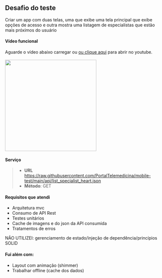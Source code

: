 Desafio do teste
-------------
Criar um app com duas telas, uma que exibe uma tela principal que exibe opções de acesso e outra mostra uma listagem de especialistas que estão mais próximos do usuário

#### <i class="icon-file"></i> Vídeo funcional
Aguarde o vídeo abaixo carregar ou <a href="https://youtu.be/GbB4gaQxlBw" target="_blank">ou clique aqui</a> para abrir no youtube.<br/><br/>
[<img src="https://github.com/diogoroos/mobile-test/assets/78812662/d0191b82-567c-4674-b986-9cd40dc30f73" heigth="300" width="300px">](https://youtu.be/GbB4gaQxlBw)

#### <i class="icon-folder-open"></i> Serviço
> - **URL** https://raw.githubusercontent.com/PortalTelemedicina/mobile-test/main/api/list_specialist_heart.json
> - **Método**: GET

#### <i class="icon-folder-open"></i> Requisitos que atendi
- Arquitetura mvc
- Consumo de API Rest
- Testes unitários
- Cache de imagens e do json da API consumida
- Tratamentos de erros

NÃO UTILIZEI: gerenciamento de estado/injeção de dependência/princípios SOLID

#### <i class="icon-hdd"></i> Fui além com:
- Layout com animação (shimmer)
- Trabalhar offline (cache dos dados)
